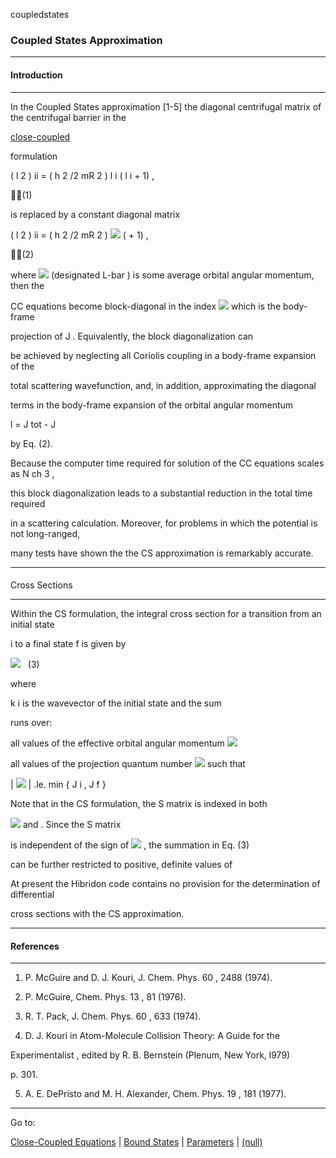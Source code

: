 coupledstates


###   Coupled States Approximation


------------------------------


####  Introduction


------------------------------


In the Coupled States approximation [1-5] the diagonal centrifugal matrix of the centrifugal barrier in the

[close-coupled](closecoupled.html)

formulation


( l  2 )  ii   = ( h  2 /2  mR  2 )  l i   ( l   i   + 1) ,

(1)


is replaced by a constant diagonal matrix


( l  2 )  ii   = ( h  2 /2  mR  2 )  ![](lbarsmall.gif)  (  + 1) ,

(2)


where  ![](lbarsmall.gif)  (designated  L-bar ) is some average orbital angular momentum, then the

CC equations become block-diagonal in the index  ![](nu12.gif)  which is the body-frame

projection of  J   .  Equivalently, the block diagonalization can

be achieved by neglecting all Coriolis coupling in a body-frame expansion of the

total scattering wavefunction, and, in addition, approximating the diagonal

terms in the body-frame expansion of the orbital angular momentum


l   =   J  tot    -   J


by Eq. (2).


Because the computer time required for solution of the CC equations scales as  N ch   3 ,

this block diagonalization leads to a substantial reduction in the total time required

in a scattering calculation.  Moreover, for problems in which the potential is not long-ranged,

many tests have shown the the CS approximation is remarkably accurate.


------------------------------


####

Cross Sections


------------------------------


Within the CS formulation, the integral cross section for a transition from an initial state

i  to a final state  f  is given by


![](csxsec.gif)   (3)


where

k i   is the wavevector of the initial state and the sum

runs over:

all values of the effective orbital angular momentum  ![](lbarsmall.gif)


all values of the projection quantum number  ![](nu12.gif)  such that


|  ![](nu12.gif)  | .le.  min  {  J i , J f   }


Note that in the CS formulation, the  S  matrix is indexed in both

![](lbarsmall.gif)  and  .  Since the  S  matrix

is independent of the  sign  of  ![](nu12.gif) , the summation in Eq. (3)

can be further restricted to positive, definite values of


At present the Hibridon code contains no provision for the determination of differential

cross sections with the CS approximation.


------------------------------


####  References


------------------------------


1.	P. McGuire and D. J. Kouri, J. Chem. Phys.  60 , 2488 (1974).


2.	P. McGuire, Chem. Phys.  13 , 81 (1976).


3.	R. T. Pack, J. Chem. Phys.  60 , 633 (1974).


4.	D. J. Kouri in  Atom-Molecule Collision Theory: A Guide for the

Experimentalist , edited by R. B. Bernstein (Plenum, New York, l979)

p. 301.


5.	A. E. DePristo and M. H. Alexander,  Chem. Phys.  19 , 181 (1977).


------------------------------


Go to:


[Close-Coupled Equations](closecoupled.html)   |  [Bound States](boundstates.html)   |  [Parameters](params.html)   |   [(null)](hibhelp.html)
